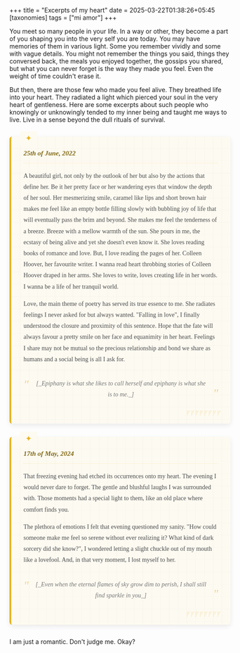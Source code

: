 +++
title = "Excerpts of my heart"
date = 2025-03-22T01:38:26+05:45
[taxonomies]
tags = ["mi amor"]
+++
<style>
.elegant-note {
    background-color: #fdfaf1;
    border-left: 4px solid #e6b422;
    border-radius: 6px;
    box-shadow: 0 4px 12px rgba(0, 0, 0, 0.08);
    padding: 24px 28px;
    margin: 30px 0;
    font-family: 'Georgia', serif;
    position: relative;
    line-height: 1.8;
    color: #4a4a4a;
}

.elegant-note::before {
    content: '✦';
    position: absolute;
    top: -12px;
    left: 20px;
    background-color: #fdfaf1;
    padding: 0 12px;
    font-size: 18px;
    color: #e6b422;
}

.elegant-note::after {
    content: '';
    position: absolute;
    bottom: 0;
    right: 20px;
    width: 80px;
    height: 30px;
    background-image: linear-gradient(120deg, #e6b422 30%, transparent 30%);
    background-size: 10px;
    opacity: 0.1;
    border-radius: 0 0 6px 0;
}

.elegant-note .date {
    font-style: italic;
    font-weight: bold;
    margin-bottom: 16px;
    color: #816914;
    border-bottom: 1px dotted #e6b42240;
    padding-bottom: 8px;
    font-size: 1.1em;
}

.elegant-note .quote {
    font-style: italic;
    text-align: center;
    color: #777;
    margin: 20px 0;
    padding: 10px 25px;
    position: relative;
}

.elegant-note .quote::before,
.elegant-note .quote::after {
    content: '"';
    font-size: 28px;
    color: #e6b42280;
    position: absolute;
}

.elegant-note .quote::before {
    top: 0;
    left: 0;
}

.elegant-note .quote::after {
    bottom: 0;
    right: 0;
}

/* Paper texture */
.elegant-note {
    background-image: 
        linear-gradient(90deg, rgba(0,0,0,0.02) 1px, transparent 1px),
        linear-gradient(0deg, rgba(0,0,0,0.01) 1px, transparent 1px);
    background-size: 20px 20px, 100% 28px;
}
</style>
You meet so many people in your life. In a way or other, they become a part of you shaping you into the very self you are today. You may have memories of them in various light. Some you remember vividly and some with vague details. You might not remember the things you said, things they conversed back, the meals you enjoyed together, the gossips you shared, but what you can never forget is the way they made you feel. Even the weight of time couldn't erase it. 

But then, there are those few who made you feel alive. They breathed life into your heart. They radiated a light which pierced your soul in the very heart of gentleness. Here are some excerpts about such people who knowingly or unknowingly tended to my inner being and taught me ways to live. Live in a sense beyond the dull rituals of survival.


<div class="elegant-note">
<div class="date">25th of June, 2022</div> 

A beautiful girl, not only by the outlook of her but also by the actions that define her. Be it her pretty face or her wandering eyes that window the depth of her soul. Her mesmerizing smile, caramel like lips and short brown hair makes me feel like an empty bottle filling slowly with bubbling joy of life that will eventually pass the brim and beyond. She makes me feel the tenderness of a breeze. Breeze with a mellow warmth of the sun. She pours in me, the ecstasy of being alive and yet she doesn't even know it. She loves reading books of romance and love. But, I love reading the pages of her. Colleen Hoover, her favourite writer. I wanna read heart throbbing stories of Colleen Hoover draped in her arms. She loves to write, loves creating life in her words. I wanna be a life of her tranquil world. 

Love, the main theme of poetry has served its true essence to me. She radiates feelings I never asked for but always wanted. "Falling in love", I finally understood the closure and proximity of this sentence. Hope that the fate will always favour a pretty smile on her face and equanimity in her heart. Feelings I share may not be mutual so the precious relationship and bond we share as humans and a social being is all I ask for. 


<div class="quote">[_Epiphany is what she likes to call herself and epiphany is what she is to me._]</div>
</div>

<div class="elegant-note">
<div class="date">17th of May, 2024</div>

That freezing evening had etched its occurrences onto my heart. The evening I would never dare to forget. The gentle and blushful laughs I was surrounded with. Those moments had a special light to them, like an old place where comfort finds you. 

The plethora of emotions I felt that evening questioned my sanity. "How could someone make me feel so serene without ever realizing it? What kind of dark sorcery did she know?", I wondered letting a slight chuckle out of my mouth like a lovefool. And, in that very moment, I lost myself to her.

<div class="quote">[_Even when the eternal flames of sky grow dim to perish, I shall still find sparkle in you_]</div>
</div>

I am just a romantic. Don't judge me. Okay?